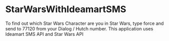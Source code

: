 # StarWarsWithIdeamartSMS
To find out which Star Wars Character are you in Star Wars, type force and send to 77120 from your Dialog / Hutch number. This application uses Ideamart SMS API and Star Wars API
